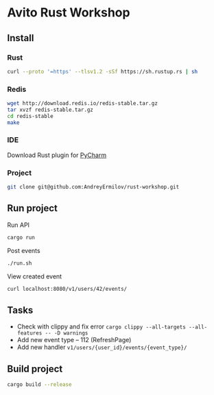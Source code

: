 # Avito Rust Workshop

## Install
### Rust
```bash
curl --proto '=https' --tlsv1.2 -sSf https://sh.rustup.rs | sh
```
### Redis
```bash
wget http://download.redis.io/redis-stable.tar.gz
tar xvzf redis-stable.tar.gz
cd redis-stable
make
```
### IDE
Download Rust plugin for [PyCharm](https://plugins.jetbrains.com/plugin/8182-rust)
### Project
```bash
git clone git@github.com:AndreyErmilov/rust-workshop.git
```

## Run project

Run API
```bash
cargo run
```
Post events
```bash
./run.sh
```
View created event
```bash
curl localhost:8080/v1/users/42/events/
```

## Tasks
* Check with clippy and fix error
```cargo clippy --all-targets --all-features -- -D warnings```
* Add new event type – 112 (RefreshPage)
* Add new handler `v1/users/{user_id}/events/{event_type}/`

## Build project
```bash
cargo build --release
```
